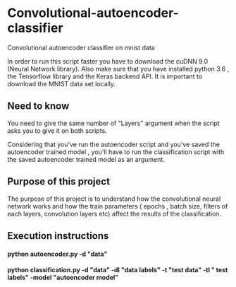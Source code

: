 # Convolutional-autoencoder-classifier
Convolutional autoencoder classifier on mnist data

In order to run this script faster you have to download the cuDNN 9.0 (Neural Network library). 
Also make sure that you have installed python 3.6 ,  the Tensorflow library and the Keras backend API.
It is important to download the MNIST data set locally.
## Need to know
You need to give the same  number of "Layers" argument when the script asks you to give it on both scripts.

Considering that you've run the autoencoder script and you've saved the autoencoder trained model , you'll have to run the classification script with the 
saved autoencoder trained model as an argument.

## Purpose of this project
The purpose of this project is to understand how the convolutional neural network works and how the train parameters ( epochs , batch size, filters of each layers, convolution layers etc)
affect the results of the classification.
## Execution instructions
#### python autoencoder.py -d "data"
#### python classification.py -d "data" -dl "data labels" -t "test data" -tl " test labels" -model "autoencoder model"
